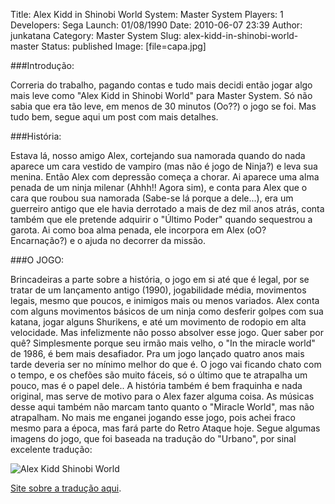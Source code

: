 Title: Alex Kidd in Shinobi World
System: Master System
Players: 1
Developers: Sega
Launch: 01/08/1990
Date: 2010-06-07 23:39
Author: junkatana
Category: Master System
Slug: alex-kidd-in-shinobi-world-master
Status: published
Image: [file=capa.jpg]

###Introdução:

<!-- PELICAN_BEGIN_SUMMARY -->
Correria do trabalho, pagando contas e tudo mais decidi então jogar algo
mais leve como "Alex Kidd in Shinobi World" para Master System. Só não
sabia que era tão leve, em menos de 30 minutos (Oo??) o jogo se foi. Mas
tudo bem, segue aqui um post com mais detalhes.
<!-- PELICAN_END_SUMMARY -->

###História:

Estava lá, nosso amigo Alex, cortejando sua namorada quando do nada aparece um cara
vestido de vampiro (mas não é jogo de Ninja?) e leva sua menina. Então
Alex com depressão começa a chorar. Ai aparece uma alma penada de um
ninja milenar (Ahhh!! Agora sim), e conta para Alex que o cara que
roubou sua namorada (Sabe-se lá porque a dele...), era um guerreiro
antigo que ele havia derrotado a mais de dez mil anos atrás, conta
também que ele pretende adquirir o "Último Poder" quando sequestrou a
garota. Ai como boa alma penada, ele incorpora em Alex (oO? Encarnação?)
e o ajuda no decorrer da missão.


###O JOGO:

Brincadeiras a parte sobre a história, o jogo em si até que é legal, por
se tratar de um lançamento antigo (1990), jogabilidade média, movimentos
legais, mesmo que poucos, e inimigos mais ou menos variados. Alex conta
com alguns movimentos básicos de um ninja como desferir golpes com sua
katana, jogar alguns Shurikens, e até um movimento de rodopio em alta
velocidade. Mas infelizmente não posso absolver esse jogo. Quer saber
por quê? Simplesmente porque seu irmão mais velho, o "In the miracle
world" de 1986, é bem mais desafiador. Pra um jogo lançado quatro anos mais tarde
deveria ser no mínimo melhor do que é. O jogo vai ficando chato com o
tempo, e os chefões são muito fáceis, só o último que te atrapalha um
pouco, mas é o papel dele.. A história também é bem
fraquinha e nada original, mas serve de motivo para o Alex fazer alguma
coisa. As músicas desse aqui também não marcam tanto quanto o "Miracle
World", mas não atrapalham. No mais me enganei jogando esse jogo, pois
achei fraco mesmo para a época, mas fará parte do Retro Ataque hoje.
Segue algumas imagens do jogo, que foi baseada na tradução do "Urbano",
por sinal excelente tradução:

![Alex Kidd Shinobi World]([file=alexkiddshinobi.gif])

[Site sobre a tradução
aqui](http://www.romhackers.org/modules/PDdownloads/singlefile.php?cid=20&lid=110http://www.romhackers.org/modules/PDdownloads/singlefile.php?cid=20&lid=110).
